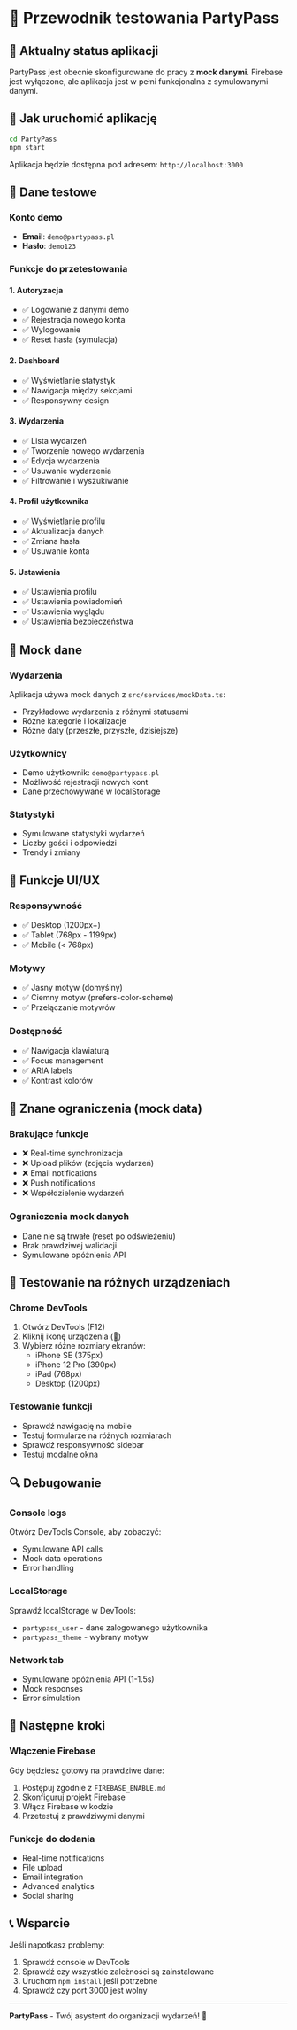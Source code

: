 # 🧪 Przewodnik testowania PartyPass

## 🎯 Aktualny status aplikacji

PartyPass jest obecnie skonfigurowane do pracy z **mock danymi**. Firebase jest wyłączone, ale aplikacja jest w pełni funkcjonalna z symulowanymi danymi.

## 🚀 Jak uruchomić aplikację

```bash
cd PartyPass
npm start
```

Aplikacja będzie dostępna pod adresem: `http://localhost:3000`

## 👤 Dane testowe

### Konto demo
- **Email**: `demo@partypass.pl`
- **Hasło**: `demo123`

### Funkcje do przetestowania

#### 1. **Autoryzacja**
- ✅ Logowanie z danymi demo
- ✅ Rejestracja nowego konta
- ✅ Wylogowanie
- ✅ Reset hasła (symulacja)

#### 2. **Dashboard**
- ✅ Wyświetlanie statystyk
- ✅ Nawigacja między sekcjami
- ✅ Responsywny design

#### 3. **Wydarzenia**
- ✅ Lista wydarzeń
- ✅ Tworzenie nowego wydarzenia
- ✅ Edycja wydarzenia
- ✅ Usuwanie wydarzenia
- ✅ Filtrowanie i wyszukiwanie

#### 4. **Profil użytkownika**
- ✅ Wyświetlanie profilu
- ✅ Aktualizacja danych
- ✅ Zmiana hasła
- ✅ Usuwanie konta

#### 5. **Ustawienia**
- ✅ Ustawienia profilu
- ✅ Ustawienia powiadomień
- ✅ Ustawienia wyglądu
- ✅ Ustawienia bezpieczeństwa

## 🔧 Mock dane

### Wydarzenia
Aplikacja używa mock danych z `src/services/mockData.ts`:
- Przykładowe wydarzenia z różnymi statusami
- Różne kategorie i lokalizacje
- Różne daty (przeszłe, przyszłe, dzisiejsze)

### Użytkownicy
- Demo użytkownik: `demo@partypass.pl`
- Możliwość rejestracji nowych kont
- Dane przechowywane w localStorage

### Statystyki
- Symulowane statystyki wydarzeń
- Liczby gości i odpowiedzi
- Trendy i zmiany

## 🎨 Funkcje UI/UX

### Responsywność
- ✅ Desktop (1200px+)
- ✅ Tablet (768px - 1199px)
- ✅ Mobile (< 768px)

### Motywy
- ✅ Jasny motyw (domyślny)
- ✅ Ciemny motyw (prefers-color-scheme)
- ✅ Przełączanie motywów

### Dostępność
- ✅ Nawigacja klawiaturą
- ✅ Focus management
- ✅ ARIA labels
- ✅ Kontrast kolorów

## 🐛 Znane ograniczenia (mock data)

### Brakujące funkcje
- ❌ Real-time synchronizacja
- ❌ Upload plików (zdjęcia wydarzeń)
- ❌ Email notifications
- ❌ Push notifications
- ❌ Współdzielenie wydarzeń

### Ograniczenia mock danych
- Dane nie są trwałe (reset po odświeżeniu)
- Brak prawdziwej walidacji
- Symulowane opóźnienia API

## 📱 Testowanie na różnych urządzeniach

### Chrome DevTools
1. Otwórz DevTools (F12)
2. Kliknij ikonę urządzenia (📱)
3. Wybierz różne rozmiary ekranów:
   - iPhone SE (375px)
   - iPhone 12 Pro (390px)
   - iPad (768px)
   - Desktop (1200px)

### Testowanie funkcji
- Sprawdź nawigację na mobile
- Testuj formularze na różnych rozmiarach
- Sprawdź responsywność sidebar
- Testuj modalne okna

## 🔍 Debugowanie

### Console logs
Otwórz DevTools Console, aby zobaczyć:
- Symulowane API calls
- Mock data operations
- Error handling

### LocalStorage
Sprawdź localStorage w DevTools:
- `partypass_user` - dane zalogowanego użytkownika
- `partypass_theme` - wybrany motyw

### Network tab
- Symulowane opóźnienia API (1-1.5s)
- Mock responses
- Error simulation

## 🚀 Następne kroki

### Włączenie Firebase
Gdy będziesz gotowy na prawdziwe dane:
1. Postępuj zgodnie z `FIREBASE_ENABLE.md`
2. Skonfiguruj projekt Firebase
3. Włącz Firebase w kodzie
4. Przetestuj z prawdziwymi danymi

### Funkcje do dodania
- Real-time notifications
- File upload
- Email integration
- Advanced analytics
- Social sharing

## 📞 Wsparcie

Jeśli napotkasz problemy:
1. Sprawdź console w DevTools
2. Sprawdź czy wszystkie zależności są zainstalowane
3. Uruchom `npm install` jeśli potrzebne
4. Sprawdź czy port 3000 jest wolny

---

**PartyPass** - Twój asystent do organizacji wydarzeń! 🎉
